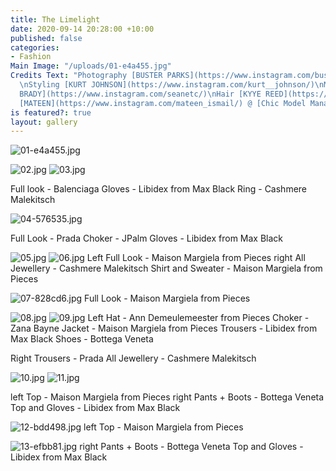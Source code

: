 ```yaml
---
title: The Limelight
date: 2020-09-14 20:28:00 +10:00
published: false
categories:
- Fashion
Main Image: "/uploads/01-e4a455.jpg"
Credits Text: "Photography [BUSTER PARKS](https://www.instagram.com/busterparks/)
  \nStyling [KURT JOHNSON](https://www.instagram.com/kurt__johnson/)\nMakeup [SEAN
  BRADY](https://www.instagram.com/seanetc/)\nHair [KYYE REED](https://www.instagram.com/kyye/)\n\nModel
  [MATEEN](https://www.instagram.com/mateen_ismail/) @ [Chic Model Management](https://www.instagram.com/chic_management/)"
is featured?: true
layout: gallery
---
```


![01-e4a455.jpg](/uploads/01-e4a455.jpg)

![02.jpg](/uploads/02.jpg)
![03.jpg](/uploads/03.jpg)

Full look - Balenciaga
Gloves - Libidex from Max Black
Ring - Cashmere Malekitsch

![04-576535.jpg](/uploads/04-576535.jpg)

Full Look - Prada
Choker - JPalm
Gloves - Libidex from Max
Black

![05.jpg](/uploads/05.jpg)
![06.jpg](/uploads/06.jpg)
Left Full Look - Maison Margiela from Pieces
right All Jewellery - Cashmere Malekitsch
Shirt and Sweater - Maison Margiela
from Pieces

![07-828cd6.jpg](/uploads/07-828cd6.jpg)
Full Look - Maison Margiela from Pieces

![08.jpg](/uploads/08.jpg)
![09.jpg](/uploads/09.jpg)
Left Hat - Ann Demeulemeester from Pieces
Choker - Zana Bayne
Jacket - Maison Margiela from Pieces
Trousers - Libidex from Max Black
Shoes - Bottega Veneta

Right Trousers - Prada
All Jewellery - Cashmere Malekitsch

![10.jpg](/uploads/10.jpg)
![11.jpg](/uploads/11.jpg)

left Top - Maison Margiela from Pieces
right Pants + Boots - Bottega Veneta
Top and Gloves - Libidex from Max
Black

![12-bdd498.jpg](/uploads/12-bdd498.jpg)
left Top - Maison Margiela from Pieces

![13-efbb81.jpg](/uploads/13-efbb81.jpg)
right Pants + Boots - Bottega Veneta
Top and Gloves - Libidex from Max
Black


